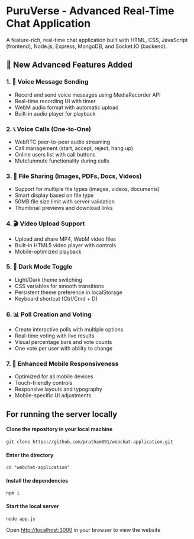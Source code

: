 # PuruVerse - Advanced Real-Time Chat Application

A feature-rich, real-time chat application built with HTML, CSS, JavaScript (frontend), Node.js, Express, MongoDB, and Socket.IO (backend).

## 🚀 New Advanced Features Added

### 1. 🎤 Voice Message Sending
- Record and send voice messages using MediaRecorder API
- Real-time recording UI with timer
- WebM audio format with automatic upload
- Built-in audio player for playback

### 2. 📞 Voice Calls (One-to-One)  
- WebRTC peer-to-peer audio streaming
- Call management (start, accept, reject, hang up)
- Online users list with call buttons
- Mute/unmute functionality during calls

### 3. 📎 File Sharing (Images, PDFs, Docs, Videos)
- Support for multiple file types (images, videos, documents)
- Smart display based on file type
- 50MB file size limit with server validation
- Thumbnail previews and download links

### 4. 🎬 Video Upload Support
- Upload and share MP4, WebM video files
- Built-in HTML5 video player with controls
- Mobile-optimized playback

### 5. 🌙 Dark Mode Toggle
- Light/Dark theme switching
- CSS variables for smooth transitions
- Persistent theme preference in localStorage
- Keyboard shortcut (Ctrl/Cmd + D)

### 6. 📊 Poll Creation and Voting
- Create interactive polls with multiple options
- Real-time voting with live results
- Visual percentage bars and vote counts
- One vote per user with ability to change

### 7. 📱 Enhanced Mobile Responsiveness
- Optimized for all mobile devices
- Touch-friendly controls
- Responsive layouts and typography
- Mobile-specific UI adjustments



## For running the server locally
#### Clone the repository in your local machine
```
git clone https://github.com/pratham891/webchat-application.git
```

#### Enter the directory
```
cd "webchat-application"
```

#### Install the dependencies
```
npm i
```

#### Start the local server
```
node app.js
```

Open [http://localhost:3000](http://localhost:3000) in your browser to view the website

